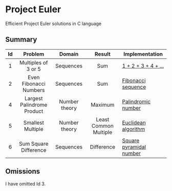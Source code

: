 # Project Euler

Efficient Project Euler solutions in C language

## Summary

| Id  | Problem                    | Domain        | Result                | Implementation                                                                         |
|:---:|:--------------------------:|:-------------:|:---------------------:| -------------------------------------------------------------------------------------- |
| 1   | Multiples of 3 or 5        | Sequences     | Sum                   | [1 + 2 + 3 + 4 + ...](https://en.wikipedia.org/wiki/1_%2B_2_%2B_3_%2B_4_%2B_%E2%8B%AF) |
| 2   | Even Fibonacci Numbers     | Sequences     | Sum                   | [Fibonacci sequence](https://en.wikipedia.org/wiki/Fibonacci_sequence)                 |
| 4   | Largest Palindrome Product | Number theory | Maximum               | [Palindromic number](https://en.wikipedia.org/wiki/Palindromic_number)                 |
| 5   | Smallest Multiple          | Number theory | Least Common Multiple | [Euclidean algorithm](https://en.wikipedia.org/wiki/Euclidean_algorithm)               |
| 6 | Sum Square Difference | Sequences | Difference  | [Square pyramidal number](https://en.wikipedia.org/wiki/Square_pyramidal_number) |

## Omissions

I have omitted Id 3.
